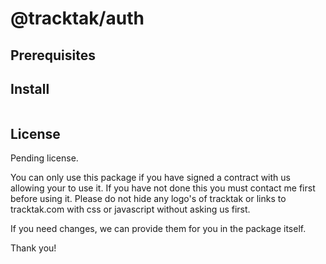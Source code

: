 # @tracktak/auth

> 


## Prerequisites

## Install

```bash

```

## License

Pending license.

You can only use this package if you have signed a contract with us allowing your to use it. If you have not done this you must contact me first before using it.
Please do not hide any logo's of tracktak or links to tracktak.com with css or javascript without asking us first.

If you need changes, we can provide them for you in the package itself.

Thank you!
